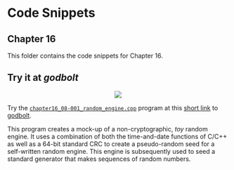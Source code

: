# Code Snippets
## Chapter 16

This folder contains the code snippets for Chapter 16.

## Try it at _godbolt_

<p align="center">
    <a href="https://godbolt.org/z/7fW8jYKKx" alt="godbolt">
        <img src="https://img.shields.io/badge/try%20it%20on-godbolt-green" /></a>
</p>

Try the [`chapter16_08-001_random_engine.cpp`](./chapter16_08-001_random_engine.cpp)
program at this
[short link](https://godbolt.org/z/7fW8jYKKx) to [godbolt](https://godbolt.org/).

This program creates a mock-up of a non-cryptographic, _toy_ random engine.
It uses a combination of both the time-and-date functions of C/C++ as well as
a 64-bit standard CRC to create a pseudo-random seed for
a self-written random engine. This engine is subsequently used to seed
a standard generator that makes sequences of random numbers.
